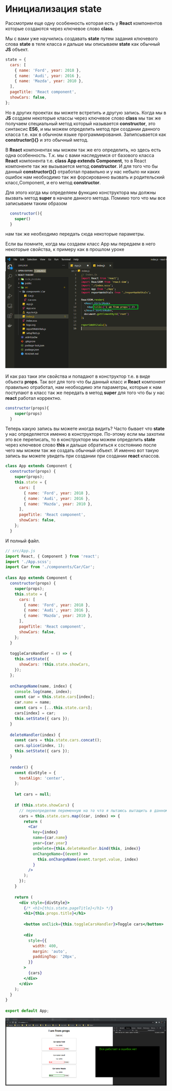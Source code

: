 # Инициализация state

Рассмотрим еще одну особенность которая есть у **React** компонентов
которые создаются через ключевое слово **class**.

Мы с вами уже научились создавать **state** путем задания ключевого слова **state** в теле класса и дальше мы описываем **state** как обычный **JS** объект.

```js
state = {
  cars: [
    { name: 'Ford', year: 2018 },
    { name: 'Audi', year: 2016 },
    { name: 'Mazda', year: 2010 },
  ],
  pageTitle: 'React component',
  showCars: false,
};
```

Но в других проектах вы можете встретить и другую запись. Когда мы в **JS** создаем некоторые классы через ключевое слово **class** мы так же получаем специальный метод который называется **constructor**, это синтаксис **ES6**, и мы можем определить метод при создании данного класса т.е. как в обычном языке программирования. Запипсывается как **constructor(){}** и это обычный метод.

В **React** компонентах мы можем так же его определить, но здесь есть одна особенность. Т.к. мы с вами наследуемся от базового класса **React** компонента т.е. **class App extends Component**, то в React компоненте так же вызывается метод **constructor**. И для того что бы данный **constructor(){}** отработал правильно и у нас небыло ни каких ошибок нам необходимо так же форсированно вызвать и родительский класс,Component, и его метод **constructor**.

Для этого когда мы определяем функцию конструктора мы должны вызвать метод **super** в начале данного метода. Помимо того что мы все записываем таким образом

```js
  constructor(){
    super()
  }

```

нам так же необходимо передать сюда некоторые параметры.

Если вы помните, когда мы создаем класс App мы передаем в него некоторые свойства, к примеру как в прошлом уроке

![](img/002.png)

И как раз таки эти свойства и попадают в конструктор т.е. в виде объекта **props**. Так вот для того что бы данный класс и **React** компонент правильно отработал, нам необходимо эти параметры, которые к нам поступают в класс так же передать в метод **super** для того что бы у нас **react** работал корректно.

```js
constructor(props){
    super(props)
  }
```

Теперь какую запись вы можете иногда видить? Часто бывает что **state** у нас определяется именно в конструкторе. По-этому если мы захотим это все переписать, то в конструкторе мы можем определить **state** через ключевое слово **this** и дальше обратиться к состоянию после чего мы можем так же создать обычный объект. И именно вот такую запись вы можете увидеть при создании при создании **react** классов.

```js
class App extends Component {
  constructor(props) {
    super(props);
    this.state = {
      cars: [
        { name: 'Ford', year: 2018 },
        { name: 'Audi', year: 2016 },
        { name: 'Mazda', year: 2010 },
      ],
      pageTitle: 'React component',
      showCars: false,
    };
  }
```

И полный файл.

```jsx
// src/App.js
import React, { Component } from 'react';
import './App.scss';
import Car from './components/Car/Car';

class App extends Component {
  constructor(props) {
    super(props);
    this.state = {
      cars: [
        { name: 'Ford', year: 2018 },
        { name: 'Audi', year: 2016 },
        { name: 'Mazda', year: 2010 },
      ],
      pageTitle: 'React component',
      showCars: false,
    };
  }

  toggleCarsHandler = () => {
    this.setState({
      showCars: !this.state.showCars,
    });
  };

  onChangeName(name, index) {
    console.log(name, index);
    const car = this.state.cars[index];
    car.name = name;
    const cars = [...this.state.cars];
    cars[index] = car;
    this.setState({ cars });
  }

  deleteHandler(index) {
    const cars = this.state.cars.concat();
    cars.splice(index, 1);
    this.setState({ cars });
  }

  render() {
    const divStyle = {
      textAlign: 'center',
    };

    let cars = null;

    if (this.state.showCars) {
      // переопределяю переменную на то что я пытаюсь вытащить в данном случае это генерация списка
      cars = this.state.cars.map((car, index) => {
        return (
          <Car
            key={index}
            name={car.name}
            year={car.year}
            onDelete={this.deleteHandler.bind(this, index)}
            onChangeName={(event) =>
              this.onChangeName(event.target.value, index)
            }
          />
        );
      });
    }

    return (
      <div style={divStyle}>
        {/* <h1>{this.state.pageTitle}</h1> */}
        <h1>{this.props.title}</h1>

        <button onClick={this.toggleCarsHandler}>Toggle cars</button>

        <div
          style={{
            width: 400,
            margin: 'auto',
            paddingTop: '20px',
          }}
        >
          {cars}
        </div>
      </div>
    );
  }
}

export default App;
```

![](img/003.png)
